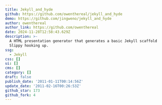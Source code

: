 ```yaml
---
title: Jekyll_and_hyde
github: https://github.com/owenthereal/jekyll_and_hyde
demo: https://github.com/jingweno/jekyll_and_hyde
author: owenthereal
author_link: https://github.com/owenthereal
date: 2024-11-28T12:58:43.629Z
description: >-
  A HTML presentation generator that generates a basic Jekyll scaffold with
  Slippy hooking up.
ssg:
  - Jekyll
css: []
ui: []
cms: []
category: []
draft: false
publish_date: '2011-01-11T00:14:56Z'
update_date: '2011-02-16T00:26:53Z'
github_star: 173
github_fork: 4
---
```

